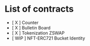 # List of contracts

- [ X ] Counter
- [ X ] Bulletin Board
- [ X ] Tokenization ZSWAP
- [ WIP ] NFT-ERC721 Bucket Identity 



